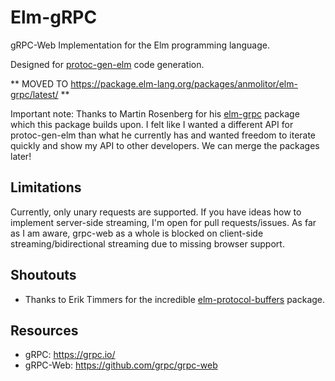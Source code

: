 # Elm-gRPC

gRPC-Web Implementation for the Elm programming language.

Designed for [protoc-gen-elm](https://github.com/andreasewering/protoc-gen-elm) code generation.

** MOVED TO https://package.elm-lang.org/packages/anmolitor/elm-grpc/latest/ **

Important note: Thanks to Martin Rosenberg for his [elm-grpc](https://package.elm-lang.org/packages/rosenbergm/elm-grpc/latest/) package which this package builds upon. I felt like I wanted a different API for protoc-gen-elm than what he currently has and wanted freedom to iterate quickly and show my API to other developers.
We can merge the packages later!

## Limitations

Currently, only unary requests are supported.
If you have ideas how to implement server-side streaming, I'm open for pull requests/issues.
As far as I am aware, grpc-web as a whole is blocked on client-side streaming/bidirectional streaming due to missing browser support.

## Shoutouts

- Thanks to Erik Timmers for the incredible [elm-protocol-buffers](https://package.elm-lang.org/packages/eriktim/elm-protocol-buffers/latest/) package. 

## Resources

- gRPC: https://grpc.io/
- gRPC-Web: https://github.com/grpc/grpc-web